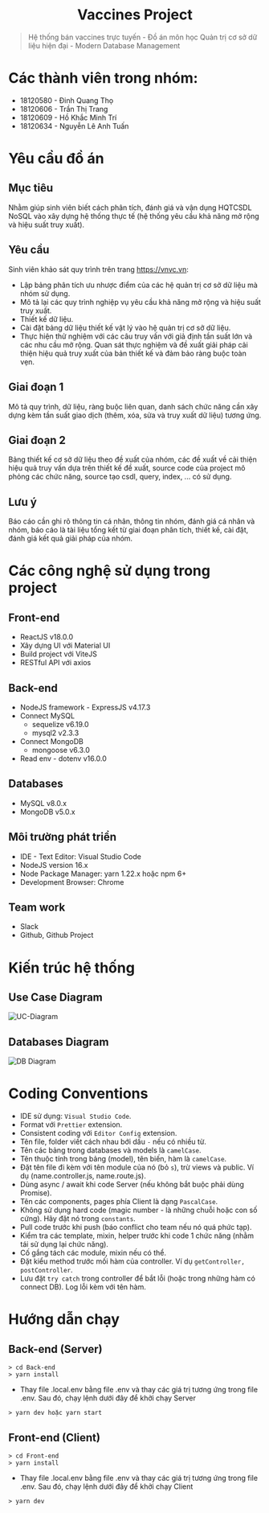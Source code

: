 <h1 align="center">Vaccines Project</h1>

> Hệ thống bán vaccines trực tuyến - Đồ án môn học Quản trị cơ sở dữ liệu hiện đại - Modern Database Management

# Các thành viên trong nhóm:

- 18120580 - Đinh Quang Thọ
- 18120606 - Trần Thị Trang
- 18120609 - Hồ Khắc Minh Trí
- 18120634 - Nguyễn Lê Anh Tuấn

# Yêu cầu đồ án

## **Mục tiêu**

Nhằm giúp sinh viên biết cách phân tích, đánh giá và vận dụng HQTCSDL NoSQL vào xây dựng hệ thống thực tế (hệ thống yêu cầu khả năng mở rộng và hiệu suất truy xuất).

## **Yêu cầu**

Sinh viên khảo sát quy trình trên trang https://vnvc.vn:

- Lập bảng phân tích ưu nhược điểm của các hệ quản trị cơ sở dữ liệu mà nhóm sử dụng.
- Mô tả lại các quy trình nghiệp vụ yêu cầu khả năng mở rộng và hiệu suất truy xuất.
- Thiết kế dữ liệu.
- Cài đặt bảng dữ liệu thiết kế vật lý vào hệ quản trị cơ sở dữ liệu.
- Thực hiện thử nghiệm với các câu truy vấn với giả định tần suất lớn và các nhu cầu mở rộng. Quan sát thực nghiệm và đề xuất giải pháp cải thiện hiệu quả truy xuất của bản thiết kế và đảm bảo ràng buộc toàn vẹn.

## **Giai đoạn 1**

Mô tả quy trình, dữ liệu, ràng buộc liên quan, danh sách chức năng cần xây dựng kèm tần suất giao dịch (thêm, xóa, sửa và truy xuất dữ liệu) tương ứng.

## **Giai đoạn 2**

Bảng thiết kế cơ sở dữ liệu theo đề xuất của nhóm, các đề xuất về cải thiện hiệu quả truy vấn dựa trên thiết kế đề xuất, source code của project mô phỏng các chức năng, source tạo csdl, query, index, ... có sử dụng.

## **Lưu ý**

Báo cáo cần ghi rõ thông tin cá nhân, thông tin nhóm, đánh giá cá nhân và nhóm, báo cáo là tài liệu tổng kết từ giai đoạn phân tích, thiết kế, cài đặt, đánh giá kết quả giải pháp của nhóm.

# Các công nghệ sử dụng trong project

## **Front-end**

- ReactJS v18.0.0
- Xây dựng UI với Material UI
- Build project với ViteJS
- RESTful API với axios

## **Back-end**

- NodeJS framework - ExpressJS v4.17.3
- Connect MySQL
  - sequelize v6.19.0
  - mysql2 v2.3.3
- Connect MongoDB
  - mongoose v6.3.0
- Read env - dotenv v16.0.0

## **Databases**

- MySQL v8.0.x
- MongoDB v5.0.x

## **Môi trường phát triển**

- IDE - Text Editor: Visual Studio Code
- NodeJS version 16.x
- Node Package Manager: yarn 1.22.x hoặc npm 6+
- Development Browser: Chrome

## **Team work**

- Slack
- Github, Github Project

# Kiến trúc hệ thống

## **Use Case Diagram**

![UC-Diagram](https://res.cloudinary.com/minhtri2404/image/upload/v1651142244/vaccines-project/Github-README/vaccines-project-ucdiagram.jpg)

## **Databases Diagram**

![DB Diagram](https://res.cloudinary.com/minhtri2404/image/upload/v1651142245/vaccines-project/Github-README/vaccines-project-schema.jpg)

# Coding Conventions

- IDE sử dụng: `Visual Studio Code`.
- Format với `Prettier` extension.
- Consistent coding với `Editor Config` extension.
- Tên file, folder viết cách nhau bới dấu `-` nếu có nhiều từ.
- Tên các bảng trong databases và models là `camelCase`.
- Tên thuộc tính trong bảng (model), tên biến, hàm là `camelCase`.
- Đặt tên file đi kèm với tên module của nó (bỏ `s`), trừ views và public. Ví dụ (name.controller.js, name.route.js).
- Dùng async / await khi code Server (nếu không bắt buộc phải dùng Promise).
- Tên các components, pages phía Client là dạng `PascalCase`.
- Không sử dụng hard code (magic number - là những chuỗi hoặc con số cứng). Hãy đặt nó trong `constants`.
- Pull code trước khi push (báo conflict cho team nếu nó quá phức tạp).
- Kiểm tra các template, mixin, helper trước khi code 1 chức năng (nhằm tái sử dụng lại chức năng).
- Cố gắng tách các module, mixin nếu có thể.
- Đặt kiểu method trước mối hàm của controller. Ví dụ `getController, postController`.
- Lưu đặt `try catch` trong controller để bắt lỗi (hoặc trong những hàm có connect DB). Log lỗi kèm với tên hàm.

# Hướng dẫn chạy

## **Back-end (Server)**

```
> cd Back-end
> yarn install
```

- Thay file .local.env bằng file .env và thay các giá trị tương ứng trong file .env. Sau đó, chạy lệnh dưới đây để khởi chạy Server

```
> yarn dev hoặc yarn start
```

## **Front-end (Client)**

```
> cd Front-end
> yarn install
```

- Thay file .local.env bằng file .env và thay các giá trị tương ứng trong file .env. Sau đó, chạy lệnh dưới đây để khởi chạy Client

```
> yarn dev
```
